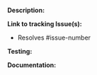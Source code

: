 **Description:** <Describe what has changed.>
<!--Ex. Fixing a bug - Describe the bug and how this fixes the issue.
Ex. Adding a feature - Explain what this achieves.-->

**Link to tracking Issue(s):** <Issue number if applicable>

- Resolves #issue-number

**Testing:** <Describe what testing was performed and which tests were added.>

**Documentation:** <Describe the documentation added.>
